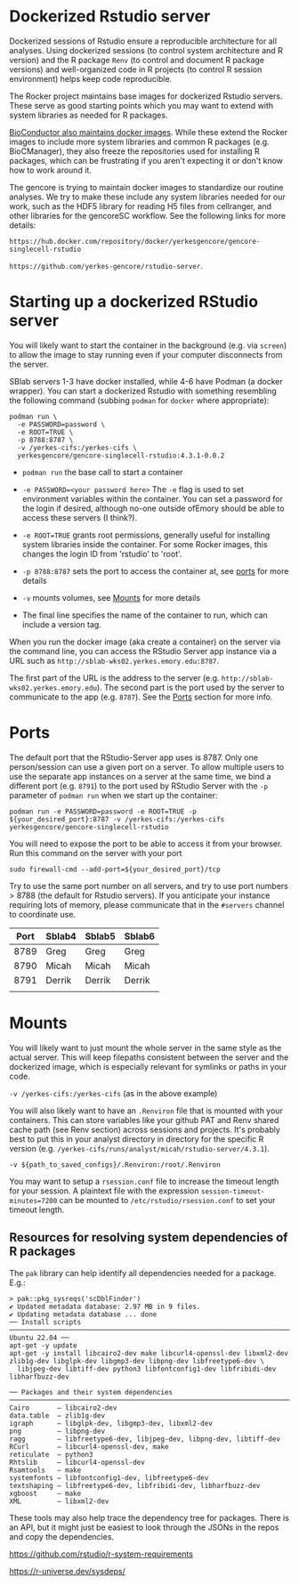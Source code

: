# Dockerized Rstudio server

Dockerized sessions of Rstudio ensure a reproducible architecture for all analyses. Using dockerized sessions (to control system architecture and R version) and the R package `Renv` (to control and document R package versions) and well-organized code in R projects (to control R session environment) helps keep code reproducible.

The Rocker project maintains base images for dockerized Rstudio servers. These 
serve as good starting points which you may want to extend with system libraries
as needed for R packages. 

[BioConductor also maintains docker images](https://www.bioconductor.org/help/docker/).
While these extend the Rocker images
to include more system libraries and common R packages (e.g. BioCManager), they
also freeze the repositories used for installing R packages, which can be frustrating
if you aren't expecting it or don't know how to work around it.

The gencore is trying to maintain docker images to standardize our routine
analyses. We try to make these include any system libraries needed for our work,
such as the HDF5 library for reading H5 files from cellranger, and other libraries
for the gencoreSC workflow. See the following links for more details:

`https://hub.docker.com/repository/docker/yerkesgencore/gencore-singlecell-rstudio`

`https://github.com/yerkes-gencore/rstudio-server`.

# Starting up a dockerized RStudio server

You will likely want to start the container in the background (e.g. via `screen`) 
to allow the image to stay running even if your computer disconnects from the server.

SBlab servers 1-3 have docker installed, while 4-6 have Podman (a docker wrapper).
You can start a dockerized Rstudio with something resembling the following command
(subbing `podman` for `docker` where appropriate):

```
podman run \
  -e PASSWORD=password \
  -e ROOT=TRUE \
  -p 8788:8787 \
  -v /yerkes-cifs:/yerkes-cifs \
  yerkesgencore/gencore-singlecell-rstudio:4.3.1-0.0.2
```

* `podman run` the base call to start a container

* `-e PASSWORD=<your password here>` The `-e` flag is used to set environment
variables within the container. You can set a password for the login if desired,
although no-one outside ofEmory should be able to access these servers (I think?). 

* `-e ROOT=TRUE` grants root permissions, generally useful for installing system 
libraries inside the container. For some Rocker images, this changes the login
ID from 'rstudio' to 'root'.

* `-p 8788:8787` sets the port to access the container at, see [ports](#ports) 
for more details

* `-v` mounts volumes, see [Mounts](#mounts) for more details

* The final line specifies the name of the container to run, which can include
a version tag.

When you run the docker image (aka create a container) on the server via the command line, you can access the RStudio Server app instance via a URL such as `http://sblab-wks02.yerkes.emory.edu:8787`. 

The first part of the URL is the address to the server (e.g. `http://sblab-wks02.yerkes.emory.edu`). The second part is the port used by the server to communicate to the app (e.g. `8787`). See the [Ports]() section for more info.

# Ports

The default port that the RStudio-Server app uses is 8787. Only one person/session 
can use a given port on a server. To allow multiple users to use the separate app
instances on a server at the same time, we bind a different port (e.g. `8791`) 
to the port used by RStudio Server with the 
`-p` parameter of `podman run` when we start up the container:

```
podman run -e PASSWORD=password -e ROOT=TRUE -p ${your_desired_port}:8787 -v /yerkes-cifs:/yerkes-cifs yerkesgencore/gencore-singlecell-rstudio
```

You will need to expose the port to be able to access it from your browser. Run
this command on the server with your port

`sudo firewall-cmd --add-port=${your_desired_port}/tcp`

Try to use the same port number on all servers, and try to use port numbers > 8788 (the default for Rstudio servers). If you anticipate your instance requiring lots of memory, please communicate that in the `#servers` channel to coordinate use.

| Port | Sblab4 | Sblab5 | Sblab6 |
|------|--------|--------|--------|
| 8789 |  Greg  |  Greg  |  Greg  |
| 8790 | Micah  |  Micah | Micah  |
| 8791 | Derrik | Derrik | Derrik |
||

# Mounts

You will likely want to just mount the whole server in the same style as the actual server. This will keep filepaths consistent between the server and the dockerized image, which is especially relevant for symlinks or paths in your code.

`-v /yerkes-cifs:/yerkes-cifs` (as in the above example)

You will also likely want to have an `.Renviron` file that is mounted with your containers. This can store variables like your github PAT and Renv shared cache path (see Renv section) across sessions and projects. It's probably best to put this in your analyst directory in directory for the specific R version (e.g. `/yerkes-cifs/runs/analyst/micah/rstudio-server/4.3.1`).

`-v ${path_to_saved_configs}/.Renviron:/root/.Renviron`

You may want to setup a `rsession.conf` file to increase the timeout length for your session. A plaintext file with the expression `session-timeout-minutes=7200` can be mounted to `/etc/rstudio/rsession.conf` to set your timeout length. 

## Resources for resolving system dependencies of R packages

The `pak` library can help identify all dependencies needed for a package. E.g.:

```
> pak::pkg_sysreqs('scDblFinder')
✔ Updated metadata database: 2.97 MB in 9 files.                          
✔ Updating metadata database ... done                                     
── Install scripts ────────────────────────────────────────────────────────────────────────────────────────────────────────── Ubuntu 22.04 ──
apt-get -y update
apt-get -y install libcairo2-dev make libcurl4-openssl-dev libxml2-dev zlib1g-dev libglpk-dev libgmp3-dev libpng-dev libfreetype6-dev \
  libjpeg-dev libtiff-dev python3 libfontconfig1-dev libfribidi-dev libharfbuzz-dev

── Packages and their system dependencies ───────────────────────────────────────────────────────────────────────────────────────────────────
Cairo       – libcairo2-dev
data.table  – zlib1g-dev
igraph      – libglpk-dev, libgmp3-dev, libxml2-dev
png         – libpng-dev
ragg        – libfreetype6-dev, libjpeg-dev, libpng-dev, libtiff-dev
RCurl       – libcurl4-openssl-dev, make
reticulate  – python3
Rhtslib     – libcurl4-openssl-dev
Rsamtools   – make
systemfonts – libfontconfig1-dev, libfreetype6-dev
textshaping – libfreetype6-dev, libfribidi-dev, libharfbuzz-dev
xgboost     – make
XML         – libxml2-dev
```

These tools may also help trace the dependency tree for packages. There is an API, but it might just be easiest to look through the JSONs in the repos and copy the dependencies. 

https://github.com/rstudio/r-system-requirements

https://r-universe.dev/sysdeps/
